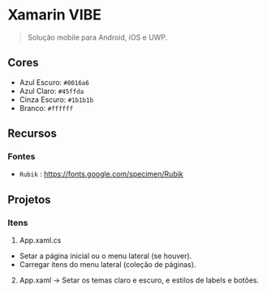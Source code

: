 # Xamarin VIBE
> Solução mobile para Android, iOS e UWP.

## Cores
- Azul Escuro: `#0016a6`
- Azul Claro: `#45ffda`
- Cinza Escuro: `#1b1b1b`
- Branco: `#ffffff`

## Recursos
### Fontes
- `Rubik` : <https://fonts.google.com/specimen/Rubik>

## Projetos
### Itens
1. App.xaml.cs
- Setar a página inicial ou o menu lateral (se houver).
- Carregar itens do menu lateral (coleção de páginas).
2. App.xaml -> Setar os temas claro e escuro, e estilos de labels e botões. 
